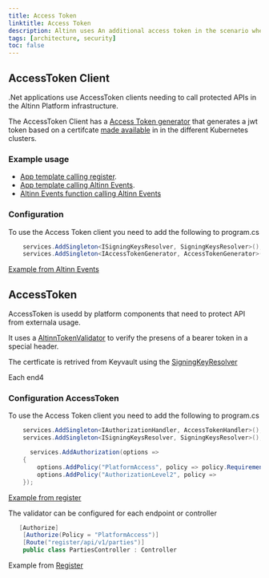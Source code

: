 ```yaml
---
title: Access Token
linktitle: Access Token
description: Altinn uses An additional access token in the scenario where we need to authenticate the application or call a component in the Altinn Platform.
tags: [architecture, security]
toc: false
---
```


## AccessToken Client

.Net applications use AccessToken clients needing to call protected APIs in the Altinn Platform infrastructure.

The AccessToken Client has a [Access Token generator](https://github.com/Altinn/altinn-accesstoken/blob/main/src/Altinn.Common.AccessTokenClient/Services/AccessTokenGenerator.cs)  that
generates a jwt token based on a certifcate [made available](https://github.com/Altinn/altinn-accesstoken/blob/main/src/Altinn.Common.AccessTokenClient/Services/SigningCredentialsResolver.cs) in in the different Kubernetes clusters.

### Example usage

- [App template calling register](https://github.com/Altinn/app-lib-dotnet/blob/main/src/Altinn.App.Core/Infrastructure/Clients/Register/RegisterClient.cs).
- [App template calling Altinn Events](https://github.com/Altinn/app-lib-dotnet/blob/main/src/Altinn.App.Core/Infrastructure/Clients/Events/EventsClient.cs).
- [Altinn Events function calling Altinn Events](https://github.com/Altinn/altinn-events/blob/main/src/Events.Functions/Clients/EventsClient.cs)

### Configuration

To use the Access Token client you need to add the following to program.cs

```c#
    services.AddSingleton<ISigningKeysResolver, SigningKeysResolver>();
    services.AddSingleton<IAccessTokenGenerator, AccessTokenGenerator>();
```

[Example from Altinn Events](https://github.com/Altinn/altinn-events/blob/main/src/Events/Program.cs)


## AccessToken

AccessToken is usedd by platform components that need to protect API from externala usage.

It uses a [AltinnTokenValidator](https://github.com/Altinn/altinn-accesstoken/blob/main/src/Altinn.Common.AccessToken/Services/AccessTokenValidator.cs) to verify the presens of a bearer token in a special header.

The certficate is retrived from Keyvault using the [SigningKeyResolver](https://github.com/Altinn/altinn-accesstoken/blob/main/src/Altinn.Common.AccessToken/Services/SigningKeysResolver.cs)

Each end4

### Configuration AccessToken

To use the Access Token client you need to add the following to program.cs

```c#
    services.AddSingleton<IAuthorizationHandler, AccessTokenHandler>();
    services.AddSingleton<ISigningKeysResolver, SigningKeysResolver>();

      services.AddAuthorization(options =>
    {
        options.AddPolicy("PlatformAccess", policy => policy.Requirements.Add(new AccessTokenRequirement()));
        options.AddPolicy("AuthorizationLevel2", policy =>
    });
```

[Example from register](https://github.com/Altinn/altinn-register/blob/main/src/Program.cs)

The validator can be configured for each endpoint or controller

```c#
   [Authorize]
    [Authorize(Policy = "PlatformAccess")]
    [Route("register/api/v1/parties")]
    public class PartiesController : Controller
```

Example from [Register](https://github.com/Altinn/altinn-register/blob/main/src/Controllers/PartiesController.cs)